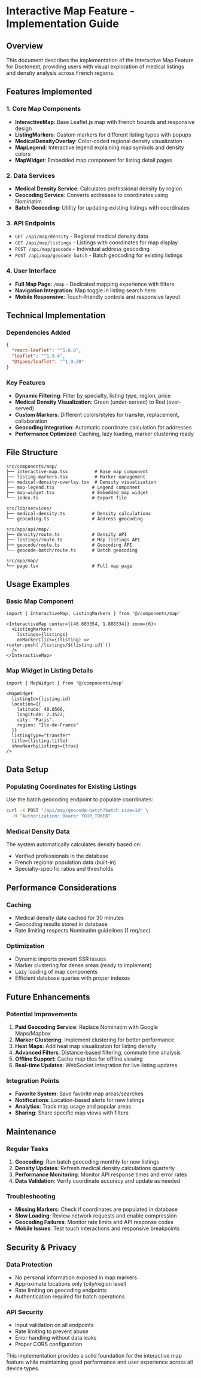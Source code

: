 # Interactive Map Feature - Implementation Guide

## Overview
This document describes the implementation of the Interactive Map Feature for Doctonext, providing users with visual exploration of medical listings and density analysis across French regions.

## Features Implemented

### 1. Core Map Components
- **InteractiveMap**: Base Leaflet.js map with French bounds and responsive design
- **ListingMarkers**: Custom markers for different listing types with popups
- **MedicalDensityOverlay**: Color-coded regional density visualization
- **MapLegend**: Interactive legend explaining map symbols and density colors
- **MapWidget**: Embedded map component for listing detail pages

### 2. Data Services
- **Medical Density Service**: Calculates professional density by region
- **Geocoding Service**: Converts addresses to coordinates using Nominatim
- **Batch Geocoding**: Utility for updating existing listings with coordinates

### 3. API Endpoints
- `GET /api/map/density` - Regional medical density data
- `GET /api/map/listings` - Listings with coordinates for map display
- `POST /api/map/geocode` - Individual address geocoding
- `POST /api/map/geocode-batch` - Batch geocoding for existing listings

### 4. User Interface
- **Full Map Page**: `/map` - Dedicated mapping experience with filters
- **Navigation Integration**: Map toggle in listing search hero
- **Mobile Responsive**: Touch-friendly controls and responsive layout

## Technical Implementation

### Dependencies Added
```json
{
  "react-leaflet": "^5.0.0",
  "leaflet": "^1.9.4", 
  "@types/leaflet": "^1.9.20"
}
```

### Key Features
- **Dynamic Filtering**: Filter by specialty, listing type, region, price
- **Medical Density Visualization**: Green (under-served) to Red (over-served)
- **Custom Markers**: Different colors/styles for transfer, replacement, collaboration
- **Geocoding Integration**: Automatic coordinate calculation for addresses
- **Performance Optimized**: Caching, lazy loading, marker clustering ready

## File Structure
```
src/components/map/
├── interactive-map.tsx          # Base map component
├── listing-markers.tsx          # Marker management
├── medical-density-overlay.tsx  # Density visualization
├── map-legend.tsx              # Legend component
├── map-widget.tsx              # Embedded map widget
└── index.ts                    # Export file

src/lib/services/
├── medical-density.ts          # Density calculations
└── geocoding.ts                # Address geocoding

src/app/api/map/
├── density/route.ts            # Density API
├── listings/route.ts           # Map listings API
├── geocode/route.ts            # Geocoding API
└── geocode-batch/route.ts      # Batch geocoding

src/app/map/
└── page.tsx                    # Full map page
```

## Usage Examples

### Basic Map Component
```tsx
import { InteractiveMap, ListingMarkers } from '@/components/map'

<InteractiveMap center={[46.603354, 1.888334]} zoom={6}>
  <ListingMarkers 
    listings={listings}
    onMarkerClick={(listing) => router.push(`/listings/${listing.id}`)}
  />
</InteractiveMap>
```

### Map Widget in Listing Details
```tsx
import { MapWidget } from '@/components/map'

<MapWidget
  listingId={listing.id}
  location={{
    latitude: 48.8566,
    longitude: 2.3522,
    city: "Paris",
    region: "Île-de-France"
  }}
  listingType="transfer"
  title={listing.title}
  showNearbyListings={true}
/>
```

## Data Setup

### Populating Coordinates for Existing Listings
Use the batch geocoding endpoint to populate coordinates:

```bash
curl -X POST "/api/map/geocode-batch?batch_size=10" \
  -H "Authorization: Bearer YOUR_TOKEN"
```

### Medical Density Data
The system automatically calculates density based on:
- Verified professionals in the database
- French regional population data (built-in)
- Specialty-specific ratios and thresholds

## Performance Considerations

### Caching
- Medical density data cached for 30 minutes
- Geocoding results stored in database
- Rate limiting respects Nominatim guidelines (1 req/sec)

### Optimization
- Dynamic imports prevent SSR issues
- Marker clustering for dense areas (ready to implement)
- Lazy loading of map components
- Efficient database queries with proper indexes

## Future Enhancements

### Potential Improvements
1. **Paid Geocoding Service**: Replace Nominatim with Google Maps/Mapbox
2. **Marker Clustering**: Implement clustering for better performance
3. **Heat Maps**: Add heat map visualization for listing density
4. **Advanced Filters**: Distance-based filtering, commute time analysis
5. **Offline Support**: Cache map tiles for offline viewing
6. **Real-time Updates**: WebSocket integration for live listing updates

### Integration Points
- **Favorite System**: Save favorite map areas/searches
- **Notifications**: Location-based alerts for new listings
- **Analytics**: Track map usage and popular areas
- **Sharing**: Share specific map views with filters

## Maintenance

### Regular Tasks
1. **Geocoding**: Run batch geocoding monthly for new listings
2. **Density Updates**: Refresh medical density calculations quarterly
3. **Performance Monitoring**: Monitor API response times and error rates
4. **Data Validation**: Verify coordinate accuracy and update as needed

### Troubleshooting
- **Missing Markers**: Check if coordinates are populated in database
- **Slow Loading**: Review network requests and enable compression
- **Geocoding Failures**: Monitor rate limits and API response codes
- **Mobile Issues**: Test touch interactions and responsive breakpoints

## Security & Privacy

### Data Protection
- No personal information exposed in map markers
- Approximate locations only (city/region level)
- Rate limiting on geocoding endpoints
- Authentication required for batch operations

### API Security
- Input validation on all endpoints
- Rate limiting to prevent abuse
- Error handling without data leaks
- Proper CORS configuration

This implementation provides a solid foundation for the interactive map feature while maintaining good performance and user experience across all device types.